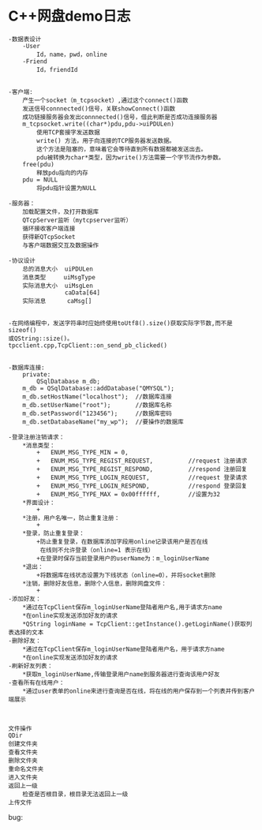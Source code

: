 # C++网盘demo日志
    -数据表设计
        -User
            Id，name，pwd，online
        -Friend
            Id，friendId


    -客户端:
        产生一个socket（m_tcpsocket）,通过这个connect()函数
        发送信号connnected()信号，关联showConnect()函数
        成功链接服务器会发出connnected()信号，借此判断是否成功连接服务器
        m_tcpsocket.write((char*)pdu,pdu->uiPDULen)
            使用TCP套接字发送数据
            write() 方法，用于向连接的TCP服务器发送数据。
            这个方法是阻塞的，意味着它会等待直到所有数据都被发送出去。
            pdu被转换为char*类型，因为write()方法需要一个字节流作为参数。
        free(pdu)
            释放pdu指向的内存
        pdu = NULL
            将pdu指针设置为NULL
    
    -服务器：
        加载配置文件，及打开数据库
        QTcpServer监听（mytcpserver监听）
        循环接收客户端连接
        获得新QTcpSocket
        与客户端数据交互及数据操作
    
    -协议设计
        总的消息大小  uiPDULen
        消息类型     uiMsgType 
        实际消息大小  uiMsgLen 
                    caData[64] 
        实际消息      caMsg[]


    -在网络编程中，发送字符串时应始终使用toUtf8().size()获取实际字节数,而不是sizeof() 
    或QString::size()。
    tpcclient.cpp,TcpClient::on_send_pb_clicked()
    

    -数据库连接:
        private:
            QSqlDatabase m_db;
        m_db = QSqlDatabase::addDatabase("QMYSQL");
        m_db.setHostName("localhost");  //数据库连接
        m_db.setUserName("root");       //数据库名称
        m_db.setPassword("123456");     //数据库密码
        m_db.setDatabaseName("my_wp");  //要操作的数据库
        
    -登录注册注销请求：
        *消息类型：
            +   ENUM_MSG_TYPE_MIN = 0,
            +   ENUM_MSG_TYPE_REGIST_REQUEST,          //request 注册请求
            +   ENUM_MSG_TYPE_REGIST_RESPOND,          //respond 注册回复
            +   ENUM_MSG_TYPE_LOGIN_REQUEST,           //request 登录请求
            +   ENUM_MSG_TYPE_LOGIN_RESPOND,           //respond 登录回复
            +   ENUM_MSG_TYPE_MAX = 0x00ffffff,        //设置为32
        *界面设计：
            +
        *注册，用户名唯一，防止重复注册：
            +
        *登录，防止重复登录：
            +防止重复登录，在数据库添加字段用online记录该用户是否在线
             在线则不允许登录（online=1 表示在线）
            +在登录时保存当前登录用户的userName为：m_loginUserName
        *退出：
            +将数据库在线状态设置为下线状态（online=0），并将socket删除
        *注销，删除好友信息，删除个人信息，删除网盘文件：
            +
    -添加好友：
        *通过在TcpClient保存m_loginUserName登陆者用户名,用于请求方name
        *在online实现发送添加好友的请求
        *QString loginName = TcpClient::getInstance().getLoginName()获取列表选择的文本
    -删除好友：
        *通过在TcpClient保存m_loginUserName登陆者用户名，用于请求方name
        *在online实现发送添加好友的请求
    -刷新好友列表：
        *获取m_loginUserName,传输登录用户name到服务器进行查询该用户好友
    -查看所有在线用户：
        *通过user表单的online来进行查询是否在线，将在线的用户保存到一个列表并传到客户端展示
    


    文件操作
    QDir
    创建文件夹
    查看文件夹
    删除文件夹
    重命名文件夹
    进入文件夹
    返回上一级
        检查是否根目录，根目录无法返回上一级
    上传文件






bug:



















